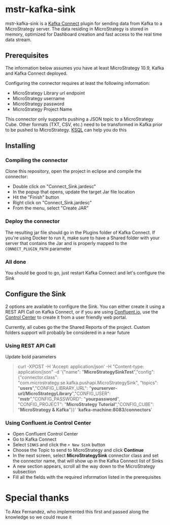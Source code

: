 # mstr-kafka-sink
mstr-kafka-sink is a [Kafka Connect](http://kafka.apache.org/documentation.html#connect) plugin for sending data from Kafka to a MicroStrategy server.
The data residing in MicroStrategy is stored in memory, optimized for Dashboard creation and fast access to the real time data stream.

## Prerequisites
The information below assumes you have at least MicroStrategy 10.9, Kafka and Kafka Connect deployed.

Configuring the connector requires at least the following information:
* MicroStrategy Library url endpoint
* MicroStrategy username
* MicroStrategy password
* MicroStrategy Project Name

This connector only supports pushing a JSON topic to a MicroStrategy Cube. Other formats (TXT, CSV, etc.) need to be transformed in Kafka prior to be pushed to MicroStrategy. [KSQL](https://www.confluent.io/product/ksql/) can help you do this

## Installing
### Compiling the connector
Clone this repository, open the project in eclipse and compile the connector:
* Double click on "Connect_Sink.jardesc"
* In the popup that opens, update the target Jar file location
* Hit the "Finish" button
* Right click on "Connect_Sink.jardesc"
* From the menu, select "Create JAR"

### Deploy the connector
The resulting jar file should go in the Plugins folder of Kafka Connect.
If you're using Docker to run it, make sure to have a Shared folder with your server that contains the Jar and is properly mapped to the ```CONNECT_PLUGIN_PATH``` parameter

### All done
You should be good to go, just restart Kafka Connect and let's configure the Sink

## Configure the Sink
2 options are available to configure the Sink. You can either create it using a REST API Call on Kafka Connect, or if you are using [Confluent.io](http://confluent.io/), use the [Control Center](https://www.confluent.io/confluent-control-center/) to create it from a user friendly web portal.

Currently, all cubes go the the Shared Reports of the project. Custom folders support will probably be considered in a near future

### Using REST API Call
Update bold parameters

> curl -XPOST -H 'Accept: application/json' -H "Content-type: application/json" -d '{"name": "**MicroStrategySinkTest**","config": {"connector.class": "com.microstrategy.se.kafka.pushapi.MicroStrategySink", "topics": "**users**","CONFIG_LIBRARY_URL": "**yourserver-url/MicroStrategyLibrary**","CONFIG_USER": "**mstr**","CONFIG_PASSWORD": "**yourpassword**", "CONFIG_PROJECT": "**MicroStrategy Tutorial**","CONFIG_CUBE": "**MicroStrategy & Kafka**"}}' '**kafka-machine:8083/connectors**'

### Using Confluent.io Control Center
* Open Confluent Control Center
* Go to Kafka Connect
* Select `SINKS` and click the `+ New Sink` button
* Choose the Topic to send to MicroStrategy and click **Continue**
* In the next screen, select **MicroStrategySink** connector class and set the connector name, that will show up in the Kafka Connect list of Sinks
* A new section appears, scroll all the way down to the MicroStrategy subsection
* Fill all the fields with the required information listed in the prerequisites

# Special thanks
To Alex Fernandez, who implemented this first and passed along the knowledge so we could reuse it
